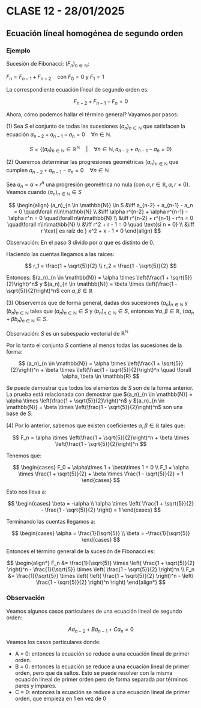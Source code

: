 # CLASE 12 - 28/01/2025

## Ecuación líneal homogénea de segundo orden

### Ejemplo

Sucesión de Fibonacci: $(F_n)_{n \in \mathbb{N}}$:

$F_n = F_{n-1} + F_{n-2} \quad \text{con } F_0 = 0 \text{ y } F_1 = 1$

La correspondiente ecuación líneal de segundo orden es:

$$F_{n-2} + F_{n-1} - F_n = 0$$

Ahora, cómo podemos hallar el término general? Vayamos por pasos:

(1) Sea $S$ el conjunto de todas las sucesiones $(a_n)_{n \in \mathbb{N}}$ que satisfacen la ecuación $a_{n-2} + a_{n-1} - a_n = 0 \quad \forall n\in\mathbb{N}$.

$$
S = \{(a_n)_{n \in \mathbb{N}} \in \mathbb{R}^\mathbb{N}\quad | \quad \forall n\in\mathbb{N}, a_{n-2} + a_{n-1} - a_n = 0\}
$$

(2) Queremos determinar las progresiones geométricas $(a_n)_{n \in \mathbb{N}}$ que cumplen $a_{n-2} + a_{n-1} - a_n = 0 \quad \forall n\in\mathbb{N}$

Sea $a_n = \alpha\times r^n$ una progresión geométrica no nula (con $\alpha, r \in \mathbb{R}, \alpha, r \neq 0$). Veamos cuando $(a_n)_{n \in \mathbb{N}} \in S$

$$
\begin{align}
(a_n)_{n \in \mathbb{N}} \in S &\iff a_{n-2} + a_{n-1} - a_n = 0  \quad\forall n\in\mathbb{N} \\
&\iff \alpha r^{n-2} + \alpha r^{n-1} - \alpha r^n = 0 \quad\forall n\in\mathbb{N} \\
&\iff r^{n-2} + r^{n-1} - r^n = 0 \quad\forall n\in\mathbb{N} \\
&\iff r^2 + r - 1 = 0 \quad \text{si n = 0} \\
&\iff r \text{ es raíz de } x^2 + x - 1 = 0
\end{align}
$$

Observación: En el paso 3 divido por $\alpha$ que es distinto de 0.

Haciendo las cuentas llegamos a las raíces:

$$
r_1 = \frac{1 + \sqrt{5}}{2} \\
r_2 = \frac{1 - \sqrt{5}}{2}
$$

Entonces: $(a_n)_{n \in \mathbb{N}} = \alpha \times \left(\frac{1 + \sqrt{5}}{2}\right)^n$ y $(a_n)_{n \in \mathbb{N}} = \beta \times \left(\frac{1 - \sqrt{5}}{2}\right)^n$ con $\alpha, \beta \in \mathbb{R}$

(3) Observemos que de forma general, dadas dos sucesiones $(a_n)_{n \in \mathbb{N}}$ y $(b_n)_{n \in \mathbb{N}}$ tales que $(a_n)_{n \in \mathbb{N}} \in S$ y $(b_n)_{n \in \mathbb{N}} \in S$, entonces $\forall \alpha, \beta \in \mathbb{R}$, $(\alpha a_n + \beta b_n)_{n \in \mathbb{N}} \in S$.

Observación: $S$ es un subespacio vectorial de $\mathbb{R}^\mathbb{N}$

Por lo tanto el conjunto $S$ contiene al menos todas las sucesiones de la forma:

$$
(a_n)_{n \in \mathbb{N}} = \alpha \times \left(\frac{1 + \sqrt{5}}{2}\right)^n + \beta \times \left(\frac{1 - \sqrt{5}}{2}\right)^n \quad \forall \alpha, \beta \in \mathbb{R}
$$

Se puede demostrar que todos los elementos de $S$ son de la forma anterior. La prueba está relacionada con demostrar que $(a_n)_{n \in \mathbb{N}} = \alpha \times \left(\frac{1 + \sqrt{5}}{2}\right)^n$ y $(a_n)_{n \in \mathbb{N}} = \beta \times \left(\frac{1 - \sqrt{5}}{2}\right)^n$ son una base de $S$.

(4) Por lo anterior, sabemos que existen coeficientes $\alpha, \beta \in \mathbb{R}$ tales que:

$$
F_n = \alpha \times \left(\frac{1 + \sqrt{5}}{2}\right)^n + \beta \times \left(\frac{1 - \sqrt{5}}{2}\right)^n
$$

Tenemos que:

$$
\begin{cases}
F_0 = \alpha\times 1 + \beta\times 1 = 0 \\
F_1 = \alpha \times \frac{1 + \sqrt{5}}{2} + \beta \times \frac{1 - \sqrt{5}}{2} = 1
\end{cases}
$$

Esto nos lleva a:

$$
\begin{cases}
\beta = -\alpha \\
\alpha \times \left( \frac{1 + \sqrt{5}}{2}  - \frac{1 - \sqrt{5}}{2} \right) = 1
\end{cases}
$$

Terminando las cuentas llegamos a:

$$
\begin{cases}
\alpha = \frac{1}{\sqrt{5}} \\
\beta = -\frac{1}{\sqrt{5}}
\end{cases}
$$

Entonces el término general de la sucesión de Fibonacci es:

$$
\begin{align*}
F_n &= \frac{1}{\sqrt{5}} \times \left( \frac{1 + \sqrt{5}}{2} \right)^n - \frac{1}{\sqrt{5}} \times \left( \frac{1 - \sqrt{5}}{2} \right)^n \\
F_n &= \frac{1}{\sqrt{5}} \times \left( \left( \frac{1 + \sqrt{5}}{2} \right)^n - \left( \frac{1 - \sqrt{5}}{2} \right)^n \right)
\end{align*}
$$

### Observación

Veamos algunos casos particulares de una ecuación lineal de segundo orden:

$$
Aa_{n-2} + Ba_{n-1} + Ca_n = 0
$$

Veamos los casos particulares donde:

- A = 0: entonces la ecuación se reduce a una ecuación lineal de primer orden.
- B = 0: entonces la ecuación se reduce a una ecuación lineal de primer orden, pero que da saltos. Esto se puede resolver con la misma ecuación lineal de primer orden pero de forma separada por términos pares y impares.
- C = 0: entonces la ecuación se reduce a una ecuación lineal de primer orden, que empieza en 1 en vez de 0